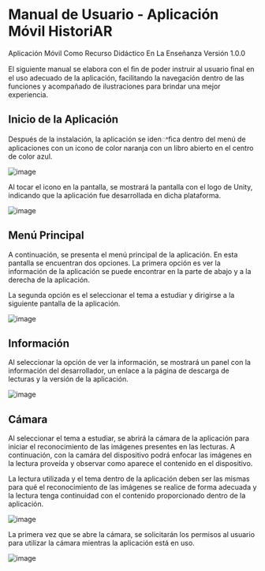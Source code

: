# Manual de Usuario - Aplicación Móvil HistoriAR
Aplicación Móvil Como Recurso Didáctico En La Enseñanza
Versión 1.0.0

El siguiente manual se elabora con el ﬁn de poder instruir al usuario ﬁnal en el uso adecuado de la
aplicación, facilitando la navegación dentro de las funciones y acompañado de ilustraciones para
brindar una mejor experiencia.

## Inicio de la Aplicación

Después de la instalación, la aplicación se idenꢀﬁca dentro del menú de aplicaciones con un icono
de color naranja con un libro abierto en el centro de color azul.

![image](https://github.com/devemg/historiAR/assets/43097082/ceb84d98-8b50-402e-b502-306a3d160060)

Al tocar el icono en la pantalla, se mostrará la pantalla con el logo de Unity, indicando que la
aplicación fue desarrollada en dicha plataforma.

![image](https://github.com/devemg/historiAR/assets/43097082/d2ee9c71-4a8d-4bf9-b7ae-dc48b31bba8f)

## Menú Principal

A continuación, se presenta el menú principal de la aplicación. En esta pantalla se encuentran dos
opciones. La primera opción es ver la información de la aplicación se puede encontrar en la parte de
abajo y a la derecha de la aplicación.

La segunda opción es el seleccionar el tema a estudiar y dirigirse a la siguiente pantalla de la
aplicación.

![image](https://github.com/devemg/historiAR/assets/43097082/b87e7a66-61aa-457c-be44-670e3ea95996)


## Información

Al seleccionar la opción de ver la información, se mostrará un panel con la información del
desarrollador, un enlace a la página de descarga de lecturas y la versión de la aplicación.

![image](https://github.com/devemg/historiAR/assets/43097082/a6017cf3-cd3b-4b46-8ee0-03bbf92c54da)

## Cámara

Al seleccionar el tema a estudiar, se abrirá la cámara de la aplicación para iniciar el reconocimiento
de las imágenes presentes en las lecturas. A continuación, con la camára del dispositivo podrá enfocar las imágenes en la lectura proveída y 
observar como aparece el contenido en el dispositivo.

La lectura utilizada y el tema dentro de la aplicación deben ser las mismas para qué el
reconocimiento de las imágenes se realice de forma adecuada y la lectura tenga continuidad con el
contenido proporcionado dentro de la aplicación.

![image](https://github.com/devemg/historiAR/assets/43097082/6641edc4-e151-49f4-8fb5-3531613a8cd0)

La primera vez que se abre la cámara, se solicitarán los permisos al usuario para utilizar la cámara mientras la aplicación está en uso.

![image](https://github.com/devemg/historiAR/assets/43097082/33658f7c-efa0-4cfc-978d-e3c5be6ae103)


